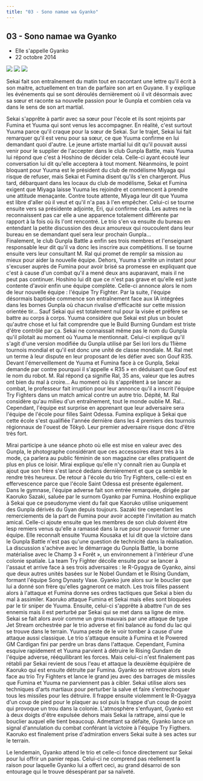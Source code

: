 ```yaml
---
title: "03 - Sono namae wa Gyanko"
---
```


03 - Sono namae wa Gyanko
-------------------------


* Elle s'appelle Gyanko
* 22 octobre 2014


![](/images/stories/saga/gundambftry/episodes/03-1.jpg) ![](/images/stories/saga/gundambftry/episodes/03-2.jpg) ![](/images/stories/saga/gundambftry/episodes/03-3.jpg)


Sekai fait son entraînement du matin tout en racontant une lettre qu'il écrit à son maitre, actuellement en tran de parfaire son art en Guyane. Il y explique les événements qui se sont déroulés dernièrement où il vit désormais avec sa sœur et raconte sa nouvelle passion pour le Gunpla et combien cela va dans le sens de son art martial.   
  
Sekai s'apprête à partir avec sa sœur pour l'école et ils sont rejoints par Fumina et Yuuma qui sont venus les accompagner. En réalité, c'est surtout Yuuma parce qu'il craque pour la sœur de Sekai. Sur le trajet, Sekai lui fait remarquer qu'il est venu pour sa sœur, ce que Yuuma confirme en lui demandant quoi d'autre. Le jeune artiste martial lui dit qu'il pouvait aussi venir pour le supplier de l'accepter dans le club Gunpla Battle, mais Yuuma lui répond que c'est à Hoshino de décider cela. Celle-ci ayant écouté leur conversation lui dit qu'elle acceptera à tout moment. Néanmoins, le point bloquant pour Yuuma est le président du club de modélisme Miyaga qui risque de refuser, mais Sekai et Fumina disent qu'ils s'en chargeront. Plus tard, débarquant dans les locaux du club de modélisme, Sekai et Fumina exigent que Miyaga laisse Yuuma les rejoindre et commencent à prendre une attitude menaçante. Contre toute attente, Miyaga leur dit que Yuuma est libre d'aller où il veut et qu'il n'a pas à l'en empêcher. Celui-ci se tourne ensuite vers sa présidente adjointe, Eri, qui confirme cela. Les autres ne la reconnaissent pas car elle a une apparence totalement différente par rapport à la fois où ils l'ont rencontré. Le trio s'en va ensuite du bureau en entendant la petite discussion des deux amoureux qui roucoulent dans leur bureau en se demandant quel sera leur prochain Gunpla…   
Finalement, le club Gunpla Battle a enfin ses trois membres et l'enseignant responsable leur dit qu'il va donc les inscrire aux compétitions. Il se tourne ensuite vers leur consultant M. Ral qui promet de remplir sa mission au mieux pour aider la nouvelle équipe. Dehors, Yuuma s'arrête un instant pour s'excuser auprès de Fumina pour avoir brisé sa promesse en expliquant que c'est à cause d'un combat qu'il a mené deux ans auparavant, mais il ne peut pas continuer. Hoshino lui dit que ce n'est pas grave et qu'elle est juste contente d'avoir enfin une équipe complète. Celle-ci annonce alors le nom de leur nouvelle équipe : l'équipe Try Fighter. Par la suite, l'équipe désormais baptisée commence son entraînement face aux IA intégrées dans les bornes Gunpla où chacun rivalise d'efficacité sur cette mission orientée tir… Sauf Sekai qui est totalement nul pour la visée et préfère se battre au corps à corps. Yuuma considère que Sekai est plus un boulet qu'autre chose et lui fait comprendre que le Build Burning Gundam est triste d'être contrôlé par ça. Sekai ne connaissait même pas le nom du Gunpla qu'il pilotait au moment où Yuuma le mentionnait. Celui-ci explique qu'il s'agit d'une version modifiée du Gunpla utilisé par Sei Iori lors du 11ième tournois mondial et qu'il est donc une unité de classe mondiale. M. Ral met un terme à leur dispute en leur proposant de les défier avec son Gouf R35. Devant l'émerveillement de Yuuma et Fumina face à ce Gunpla, Sekai demande par contre pourquoi il s'appelle « R35 » en déduisant que Gouf est le nom du robot. M. Ral répond ça signifie Ral, 35 ans, valeur que les autres ont bien du mal à croire… Au moment où ils s'apprêtent à se lancer au combat, le professeur fait irruption pour leur annonce qu'il a inscrit l'équipe Try Fighters dans un match amical contre un autre trio. Dépité, M. Ral considère qu'au milieu d'un entraînement, tout le monde oublie M. Ral… Cependant, l'équipe est surprise en apprenant que leur adversaire sera l'équipe de l'école pour filles Saint Odessa. Fumina explique à Sekai que cette école s'est qualifiée l'année dernière dans les 4 premiers des tournois régionnaux de l'ouest de Tôkyô. Leur premier adversaire risque donc d'être très fort.   
  
Mirai participe à une séance photo où elle est mise en valeur avec des Gunpla, le photographe considérant que ces accessoires étant très à la mode, ça parlera au public féminin de son magazine car elles pratiquent de plus en plus ce loisir. Mirai explique qu'elle n'y connaît rien au Gunpla et ajout que son frère s'est lancé dedans dernièrement et que ça semble le rendre très heureux. De retour à l'école du trio Try Fighters, celle-ci est en effervescence parce que l'école Saint Odessa est présente également. Dans le gymnase, l'équipe adverse fait son entrée remarquée, dirigée par Kaoruko Sazaki, saluée par le surnom Gyanko par Fumina. Hoshino explique à Sekai que ce pseudonyme vient du fait que Kaoruko utilise uniquement des Gunpla dérivés du Gyan depuis toujours. Sazaki tire cependant les remerciements de la part de Fumina pour avoir accepté l'invitation au match amical. Celle-ci ajoute ensuite que les membres de son club doivent être lesp remiers venus qu'elle a ramassé dans la rue pour pouvoir former une équipe. Elle reconnaît ensuite Yuuma Kousaka et lui dit que la victoire dans le Gunpla Battle n'est pas qu'une question de technicité dans la réalisation. La discussion s'achève avec le démarrage du Gunpla Battle, la borne matérialise avec le Champ 3 « Forêt », un environnement à l'intérieur d'une colonie spatiale. La team Try Fighter décolle ensuite pour se lancer à l'assaut et arrive face à ses trois adversaires : le R-Gyagya de Gyanko, ainsi que deux autres unités basées sur le Nobel Gundam et le Rising Gundam, formant l'équipe Song Dynasty Vase. Gyanko jure alors sur le bouclier que lui a donné son frère qu'elles gagneront ce match. Les trois filles passent alors à l'attaque et Fumina donne ses ordres tactiques que Sekai a bien du mal à assimiler. Kaoruko attaque Fumina et Sekai mais elles sont bloquées par le tir sniper de Yuuma. Ensuite, celui-ci s'apprête à abattre l'un de ses ennemis mais il est perturbé par Sekai qui se met dans sa ligne de mire. Sekai se fait alors avoir comme un gros mauvais par une attaque de type Jet Stream orchestrée par le trio adverse et fini balancé au fond du lac qui se trouve dans le terrain. Yuuma peste de le voir tomber à cause d'une attaque aussi classique. Le trio s'attaque ensuite à Fumina et le Powered GM Cardigan fini par perdre un bras dans l'attaque. Cependant, Fumina esquive rapidement et Yuuma parvient à détruire le Rising Gundam de l'équipe adverse, rééquilibrant les forces. Mais celui-ci n'est finalement pas rétabli par Sekai revient de sous l'eau et attaque la deuxième équipière de Kaoruko qui est ensuite détruite par Fumina. Gyanko se retrouve alors seule face au trio Try Fighters et lance le grand jeu avec des barrages de missiles que Fumina et Yuuma ne parviennent pas à cibler. Sekai utilise alors ses techniques d'arts martiaux pour perturber la salve et faire s'entrechoquer tous les missiles pour les détruire. Il frappe ensuite violemment le R-Gyagya d'un coup de pied pour le plaquer au sol puis la frappe d'un coup de point qui provoque un trou dans la colonie. L'atmosphère s'enfuyant, Gyanko est à deux doigts d'être expulsée dehors mais Sekai la rattrape, ainsi que le bouclier auquel elle tient beaucoup. Admettant sa défaite, Gyanko lance un signal d'annulation du combat conférant la victoire à l'équipe Try Figthers. Kaoruko est finalement prise d'admiration envers Sekai suite à ses actes sur le terrain.   
  
Le lendemain, Gyanko attend le trio et celle-ci fonce directement sur Sekai pour lui offrir un panier repas. Celui-ci ne comprend pas réellement la raison pour laquelle Gyanko lui a offert ceci, au grand désarroi de son entourage qui le trouve désespérant par sa naïveté.

